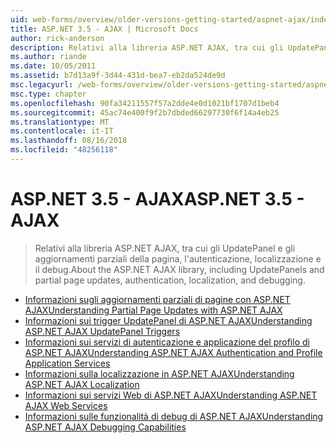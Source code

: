 ```yaml
---
uid: web-forms/overview/older-versions-getting-started/aspnet-ajax/index
title: ASP.NET 3.5 - AJAX | Microsoft Docs
author: rick-anderson
description: Relativi alla libreria ASP.NET AJAX, tra cui gli UpdatePanel e gli aggiornamenti parziali della pagina, l'autenticazione, localizzazione e il debug.
ms.author: riande
ms.date: 10/05/2011
ms.assetid: b7d13a9f-3d44-431d-bea7-eb2da524de9d
msc.legacyurl: /web-forms/overview/older-versions-getting-started/aspnet-ajax
msc.type: chapter
ms.openlocfilehash: 90fa34211557f57a2dde4e0d1021bf1707d1beb4
ms.sourcegitcommit: 45ac74e400f9f2b7dbded66297730f6f14a4eb25
ms.translationtype: MT
ms.contentlocale: it-IT
ms.lasthandoff: 08/16/2018
ms.locfileid: "48256118"
---
```

<a name="aspnet-35---ajax"></a><span data-ttu-id="46e46-103">ASP.NET 3.5 - AJAX</span><span class="sxs-lookup"><span data-stu-id="46e46-103">ASP.NET 3.5 - AJAX</span></span>
====================
> <span data-ttu-id="46e46-104">Relativi alla libreria ASP.NET AJAX, tra cui gli UpdatePanel e gli aggiornamenti parziali della pagina, l'autenticazione, localizzazione e il debug.</span><span class="sxs-lookup"><span data-stu-id="46e46-104">About the ASP.NET AJAX library, including UpdatePanels and partial page updates, authentication, localization, and debugging.</span></span>


- [<span data-ttu-id="46e46-105">Informazioni sugli aggiornamenti parziali di pagine con ASP.NET AJAX</span><span class="sxs-lookup"><span data-stu-id="46e46-105">Understanding Partial Page Updates with ASP.NET AJAX</span></span>](understanding-partial-page-updates-with-asp-net-ajax.md)
- [<span data-ttu-id="46e46-106">Informazioni sui trigger UpdatePanel di ASP.NET AJAX</span><span class="sxs-lookup"><span data-stu-id="46e46-106">Understanding ASP.NET AJAX UpdatePanel Triggers</span></span>](understanding-asp-net-ajax-updatepanel-triggers.md)
- [<span data-ttu-id="46e46-107">Informazioni sui servizi di autenticazione e applicazione del profilo di ASP.NET AJAX</span><span class="sxs-lookup"><span data-stu-id="46e46-107">Understanding ASP.NET AJAX Authentication and Profile Application Services</span></span>](understanding-asp-net-ajax-authentication-and-profile-application-services.md)
- [<span data-ttu-id="46e46-108">Informazioni sulla localizzazione in ASP.NET AJAX</span><span class="sxs-lookup"><span data-stu-id="46e46-108">Understanding ASP.NET AJAX Localization</span></span>](understanding-asp-net-ajax-localization.md)
- [<span data-ttu-id="46e46-109">Informazioni sui servizi Web di ASP.NET AJAX</span><span class="sxs-lookup"><span data-stu-id="46e46-109">Understanding ASP.NET AJAX Web Services</span></span>](understanding-asp-net-ajax-web-services.md)
- [<span data-ttu-id="46e46-110">Informazioni sulle funzionalità di debug di ASP.NET AJAX</span><span class="sxs-lookup"><span data-stu-id="46e46-110">Understanding ASP.NET AJAX Debugging Capabilities</span></span>](understanding-asp-net-ajax-debugging-capabilities.md)
